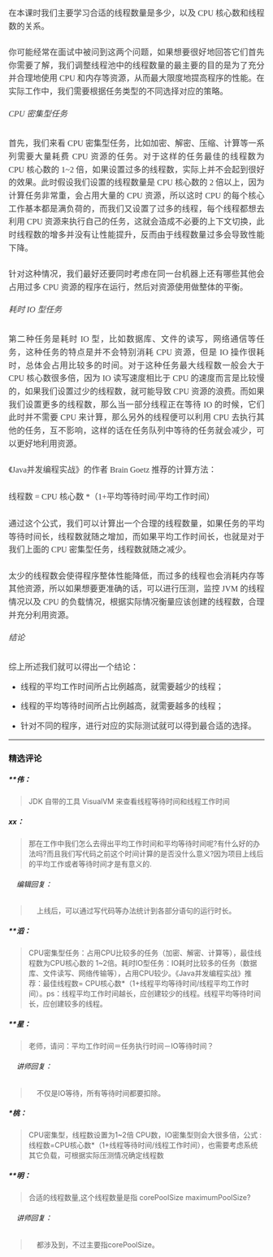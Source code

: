 <p style="margin: 0pt 0px; padding: 0px; outline: invert; text-align: justify; color: rgb(73, 73, 73); text-transform: none; line-height: 1.75em; text-indent: 0px; letter-spacing: normal; font-size: 11pt; font-style: normal; font-variant: normal; font-weight: 400; text-decoration: none; word-spacing: 0px; white-space: normal; box-sizing: border-box; orphans: 2; -webkit-text-stroke-width: 0px;"><span style="margin: 0px; padding: 0px; outline: invert; color: rgb(63, 63, 63); font-family: 微软雅黑,Microsoft YaHei; font-size: 16px; box-sizing: border-box;">在本课时我们主要学习合适的线程数量是多少，以及 CPU 核心数和线程数的关系。</span></p>
<p style="margin: 0pt 0px; padding: 0px; outline: invert; text-align: justify; color: rgb(73, 73, 73); text-transform: none; line-height: 1.75em; text-indent: 0px; letter-spacing: normal; font-size: 11pt; font-style: normal; font-variant: normal; font-weight: 400; text-decoration: none; word-spacing: 0px; white-space: normal; box-sizing: border-box; orphans: 2; -webkit-text-stroke-width: 0px;"><span style="color: rgb(63, 63, 63); font-family: 微软雅黑,Microsoft YaHei; font-size: 16px;">&nbsp;</span></p>
<h6 style="margin: 0pt 0px; padding: 0px; outline: invert; text-align: justify; color: rgb(73, 73, 73); text-transform: none; line-height: 1.75em; text-indent: 0px; letter-spacing: normal; font-size: 11pt; font-style: normal; font-variant: normal; font-weight: 400; text-decoration: none; word-spacing: 0px; white-space: normal; box-sizing: border-box; orphans: 2; -webkit-text-stroke-width: 0px;"><span style="margin: 0px; padding: 0px; outline: invert; color: rgb(63, 63, 63); font-family: 微软雅黑,Microsoft YaHei; font-size: 16px; box-sizing: border-box;">你可能经常在面试中被问到这两个问题，如果想要很好地回答它们首先你需要了解，我们调整线程池中的线程数量的最主要的目的是为了充分并合理地使用 CPU 和内存等资源，从而最大限度地提高程序的性能。在实际工作中，我们需要根据任务类型的不同选择对应的策略。</span></h6>
<h2 style="box-sizing: border-box; color: rgb(0, 0, 0); font-family: -apple-system,BlinkMacSystemFont,PingFang SC,Helvetica,Tahoma,Arial,&amp;quot;Hiragino Sans GB&amp;quot;,&amp;quot;Microsoft YaHei&amp;quot;,&amp;quot;微软雅黑&amp;quot;,sans-serif; font-size: 22px; font-style: normal; font-variant: normal; font-weight: 700; letter-spacing: normal; margin-bottom: 0px; margin-left: 0px; margin-right: 0px; margin-top: 0px; orphans: 2; outline-color: invert; outline-style: none; outline-width: medium; padding-bottom: 0px; padding-left: 0px; padding-right: 0px; padding-top: 0px; text-align: left; text-decoration: none; text-indent: 0px; text-transform: none; -webkit-text-stroke-width: 0px; white-space: normal; word-spacing: 0px;"></h2>
<h6 style="text-align: justify; line-height: 1.75em;"><span style="margin: 0px; padding: 0px; outline: invert; color: rgb(63, 63, 63); font-family: 微软雅黑,Microsoft YaHei; font-size: 16px; box-sizing: border-box;">CPU 密集型任务<br></span></h6>
<p style="margin: 0pt 0px; padding: 0px; outline: invert; text-align: justify; color: rgb(73, 73, 73); text-transform: none; line-height: 1.75em; text-indent: 0px; letter-spacing: normal; font-size: 11pt; font-style: normal; font-variant: normal; font-weight: 400; text-decoration: none; word-spacing: 0px; white-space: normal; box-sizing: border-box; orphans: 2; -webkit-text-stroke-width: 0px;"><span style="margin: 0px; padding: 0px; outline: invert; color: rgb(63, 63, 63); font-family: 微软雅黑,Microsoft YaHei; font-size: 16px; box-sizing: border-box;">首先，我们来看 CPU 密集型任务，比如加密、解密、压缩、计算等一系列需要大量耗费 CPU 资源的任务。对于这样的任务最佳的线程数为 CPU 核心数的 1~2 倍，如果设置过多的线程数，实际上并不会起到很好的效果。此时假设我们设置的线程数量是 CPU 核心数的 2 倍以上，因为计算任务非常重，会占用大量的 CPU 资源，所以这时 CPU 的每个核心工作基本都是满负荷的，而我们又设置了过多的线程，每个线程都想去利用 CPU 资源来执行自己的任务，这就会造成不必要的上下文切换，此时线程数的增多并没有让性能提升，反而由于线程数量过多会导致性能下降。</span></p>
<p style="margin: 0pt 0px; padding: 0px; outline: invert; text-align: justify; color: rgb(73, 73, 73); text-transform: none; line-height: 1.75em; text-indent: 0px; letter-spacing: normal; font-size: 11pt; font-style: normal; font-variant: normal; font-weight: 400; text-decoration: none; word-spacing: 0px; white-space: normal; box-sizing: border-box; orphans: 2; -webkit-text-stroke-width: 0px;"><span style="color: rgb(63, 63, 63); font-family: 微软雅黑,Microsoft YaHei; font-size: 16px;">&nbsp;</span></p>
<p style="margin: 0pt 0px; padding: 0px; outline: invert; text-align: justify; color: rgb(73, 73, 73); text-transform: none; line-height: 1.75em; text-indent: 0px; letter-spacing: normal; font-size: 11pt; font-style: normal; font-variant: normal; font-weight: 400; text-decoration: none; word-spacing: 0px; white-space: normal; box-sizing: border-box; orphans: 2; -webkit-text-stroke-width: 0px;"><span style="margin: 0px; padding: 0px; outline: invert; color: rgb(63, 63, 63); font-family: 微软雅黑,Microsoft YaHei; font-size: 16px; box-sizing: border-box;">针对这种情况，我们最好还要同时考虑在同一台机器上还有哪些其他会占用过多 CPU 资源的程序在运行，然后对资源使用做整体的平衡。</span></p>
<h2 style="box-sizing: border-box; color: rgb(0, 0, 0); font-family: -apple-system,BlinkMacSystemFont,PingFang SC,Helvetica,Tahoma,Arial,&amp;quot;Hiragino Sans GB&amp;quot;,&amp;quot;Microsoft YaHei&amp;quot;,&amp;quot;微软雅黑&amp;quot;,sans-serif; font-size: 22px; font-style: normal; font-variant: normal; font-weight: 700; letter-spacing: normal; margin-bottom: 0px; margin-left: 0px; margin-right: 0px; margin-top: 0px; orphans: 2; outline-color: invert; outline-style: none; outline-width: medium; padding-bottom: 0px; padding-left: 0px; padding-right: 0px; padding-top: 0px; text-align: left; text-decoration: none; text-indent: 0px; text-transform: none; -webkit-text-stroke-width: 0px; white-space: normal; word-spacing: 0px;"></h2>
<h6 style="text-align: justify; line-height: 1.75em;"><span style="color: rgb(63, 63, 63); font-family: 微软雅黑,Microsoft YaHei; font-size: 16px;"><span style="margin: 0px; padding: 0px; outline: invert; color: rgb(63, 63, 63); font-family: 微软雅黑,Microsoft YaHei; font-size: 16px; box-sizing: border-box;">耗时 IO 型任务</span><span style="margin: 0px; padding: 0px; outline: invert; color: rgb(63, 63, 63); font-family: 微软雅黑,Microsoft YaHei; font-size: 12pt; box-sizing: border-box;"> &nbsp; &nbsp;</span></span></h6>
<p style="margin: 0pt 0px; padding: 0px; outline: invert; text-align: justify; color: rgb(73, 73, 73); text-transform: none; line-height: 1.75em; text-indent: 0px; letter-spacing: normal; font-size: 11pt; font-style: normal; font-variant: normal; font-weight: 400; text-decoration: none; word-spacing: 0px; white-space: normal; box-sizing: border-box; orphans: 2; -webkit-text-stroke-width: 0px;"><span style="margin: 0px; padding: 0px; outline: invert; color: rgb(63, 63, 63); font-family: 微软雅黑,Microsoft YaHei; font-size: 16px; box-sizing: border-box;">第二种任务是耗时 IO 型，比如数据库、文件的读写，网络通信等任务，这种任务的特点是并不会特别消耗 CPU 资源，但是 IO 操作很耗时，总体会占用比较多的时间。对于这种任务最大线程数一般会大于 CPU 核心数很多倍，因为 IO 读写速度相比于 CPU 的速度而言是比较慢的，如果我们设置过少的线程数，就可能导致 CPU 资源的浪费。而如果我们设置更多的线程数，那么当一部分线程正在等待 IO 的时候，它们此时并不需要 CPU 来计算，那么另外的线程便可以利用 CPU 去执行其他的任务，互不影响，这样的话在任务队列中等待的任务就会减少，可以更好地利用资源。</span></p>
<p style="margin: 0pt 0px; padding: 0px; outline: invert; text-align: justify; color: rgb(73, 73, 73); text-transform: none; line-height: 1.75em; text-indent: 0px; letter-spacing: normal; font-size: 11pt; font-style: normal; font-variant: normal; font-weight: 400; text-decoration: none; word-spacing: 0px; white-space: normal; box-sizing: border-box; orphans: 2; -webkit-text-stroke-width: 0px;"><span style="color: rgb(63, 63, 63); font-family: 微软雅黑,Microsoft YaHei; font-size: 16px;">&nbsp;</span></p>
<p style="margin: 0pt 0px; padding: 0px; outline: invert; text-align: justify; color: rgb(73, 73, 73); text-transform: none; line-height: 1.75em; text-indent: 0px; letter-spacing: normal; font-size: 11pt; font-style: normal; font-variant: normal; font-weight: 400; text-decoration: none; word-spacing: 0px; white-space: normal; box-sizing: border-box; orphans: 2; -webkit-text-stroke-width: 0px;"><span style="margin: 0px; padding: 0px; outline: invert; color: rgb(63, 63, 63); font-family: 微软雅黑,Microsoft YaHei; font-size: 16px; box-sizing: border-box;">《Java并发编程实战》的作者 Brain Goetz 推荐的计算方法：</span></p>
<pre style="text-align: justify;"><p style="line-height: 1.75em;"><span style="color: rgb(63, 63, 63); font-family: 微软雅黑,Microsoft YaHei; font-size: 16px;">线程数 = CPU 核心数 *（1+平均等待时间/平均工作时间）<br></span></p></pre>
<p style="margin: 0pt 0px; padding: 0px; outline: invert; text-align: justify; color: rgb(73, 73, 73); text-transform: none; line-height: 1.75em; text-indent: 0px; letter-spacing: normal; font-size: 11pt; font-style: normal; font-variant: normal; font-weight: 400; text-decoration: none; word-spacing: 0px; white-space: normal; box-sizing: border-box; orphans: 2; -webkit-text-stroke-width: 0px;"><span style="margin: 0px; padding: 0px; outline: invert; color: rgb(63, 63, 63); font-family: 微软雅黑,Microsoft YaHei; font-size: 16px; box-sizing: border-box;">通过这个公式，我们可以计算出一个合理的线程数量，如果任务的平均等待时间长，线程数就随之增加，而如果平均工作时间长，也就是对于我们上面的 CPU 密集型任务，线程数就随之减少。</span></p>
<p style="margin: 0pt 0px; padding: 0px; outline: invert; text-align: justify; color: rgb(73, 73, 73); text-transform: none; line-height: 1.75em; text-indent: 0px; letter-spacing: normal; font-size: 11pt; font-style: normal; font-variant: normal; font-weight: 400; text-decoration: none; word-spacing: 0px; white-space: normal; box-sizing: border-box; orphans: 2; -webkit-text-stroke-width: 0px;"><span style="color: rgb(63, 63, 63); font-family: 微软雅黑,Microsoft YaHei; font-size: 16px;">&nbsp;</span></p>
<p style="margin: 0pt 0px; padding: 0px; outline: invert; text-align: justify; color: rgb(73, 73, 73); text-transform: none; line-height: 1.75em; text-indent: 0px; letter-spacing: normal; font-size: 11pt; font-style: normal; font-variant: normal; font-weight: 400; text-decoration: none; word-spacing: 0px; white-space: normal; box-sizing: border-box; orphans: 2; -webkit-text-stroke-width: 0px;"><span style="margin: 0px; padding: 0px; outline: invert; color: rgb(63, 63, 63); font-family: 微软雅黑,Microsoft YaHei; font-size: 16px; box-sizing: border-box;">太少的线程数会使得程序整体性能降低，而过多的线程也会消耗内存等其他资源，所以如果想要更准确的话，可以进行压测，监控 JVM 的线程情况以及 CPU 的负载情况，根据实际情况衡量应该创建的线程数，合理并充分利用资源。</span></p>
<h2 style="box-sizing: border-box; color: rgb(0, 0, 0); font-family: -apple-system,BlinkMacSystemFont,PingFang SC,Helvetica,Tahoma,Arial,&amp;quot;Hiragino Sans GB&amp;quot;,&amp;quot;Microsoft YaHei&amp;quot;,&amp;quot;微软雅黑&amp;quot;,sans-serif; font-size: 22px; font-style: normal; font-variant: normal; font-weight: 700; letter-spacing: normal; margin-bottom: 0px; margin-left: 0px; margin-right: 0px; margin-top: 0px; orphans: 2; outline-color: invert; outline-style: none; outline-width: medium; padding-bottom: 0px; padding-left: 0px; padding-right: 0px; padding-top: 0px; text-align: left; text-decoration: none; text-indent: 0px; text-transform: none; -webkit-text-stroke-width: 0px; white-space: normal; word-spacing: 0px;"></h2>
<h6 style="text-align: justify; line-height: 1.75em;"><span style="color: rgb(63, 63, 63); font-family: 微软雅黑,Microsoft YaHei; font-size: 16px;"><span style="margin: 0px; padding: 0px; outline: invert; color: rgb(63, 63, 63); font-family: 微软雅黑,Microsoft YaHei; font-size: 16px; box-sizing: border-box;">结论</span><span style="margin: 0px; padding: 0px; outline: invert; color: rgb(63, 63, 63); font-family: 微软雅黑,Microsoft YaHei; font-size: 12pt; box-sizing: border-box;"> &nbsp; &nbsp;&nbsp;</span></span></h6>
<p style="margin: 0pt 0px; padding: 0px; outline: invert; text-align: justify; color: rgb(73, 73, 73); text-transform: none; line-height: 1.75em; text-indent: 0px; letter-spacing: normal; font-size: 11pt; font-style: normal; font-variant: normal; font-weight: 400; text-decoration: none; word-spacing: 0px; white-space: normal; box-sizing: border-box; orphans: 2; -webkit-text-stroke-width: 0px;"><span style="margin: 0px; padding: 0px; outline: invert; color: rgb(63, 63, 63); font-family: 微软雅黑,Microsoft YaHei; font-size: 16px; box-sizing: border-box;">综上所述我们就可以得出一个结论：</span></p>
<ul style="list-style-type: disc;">
 <li><p style="text-align: justify; line-height: 1.75em;"><span style="margin: 0px; padding: 0px; outline: invert; color: rgb(63, 63, 63); font-family: 微软雅黑,Microsoft YaHei; font-size: 16px; box-sizing: border-box;">线程的平均工作时间所占比例越高，就需要越少的线程；</span></p></li>
 <li><p style="text-align: justify; line-height: 1.75em;"><span style="margin: 0px; padding: 0px; outline: invert; color: rgb(63, 63, 63); font-family: 微软雅黑,Microsoft YaHei; font-size: 16px; box-sizing: border-box;">线程的平均等待时间所占比例越高，就需要越多的线程；</span></p></li>
 <li><p style="text-align: justify; line-height: 1.75em;"><span style="margin: 0px; padding: 0px; outline: invert; color: rgb(63, 63, 63); font-family: 微软雅黑,Microsoft YaHei; font-size: 16px; box-sizing: border-box;">针对不同的程序，进行对应的实际测试就可以得到最合适的选择。</span><br></p></li>
</ul>

---

### 精选评论

##### **伟：
> JDK 自带的工具 VisualVM 来查看线程等待时间和线程工作时间

##### xx：
> 那在工作中我们怎么去得出平均工作时间和平均等待时间呢?有什么好的办法吗?而且我们写代码之前这个时间计算的是否没什么意义?因为项目上线后的平均工作或者等待时间才是有意义的.

 ###### &nbsp;&nbsp;&nbsp; 编辑回复：
> &nbsp;&nbsp;&nbsp; 上线后，可以通过写代码等办法统计到各部分语句的运行时长。

##### **滔：
> CPU密集型任务：占用CPU比较多的任务（加密、解密、计算等），最佳线程数为CPU核心数的 1~2倍。耗时IO型任务：IO耗时比较多的任务（数据库、文件读写、网络传输等），占用CPU较少。《Java并发编程实战》推荐：最佳线程数= CPU核心数*（1+线程平均等待时间/线程平均工作时间）。ps：线程平均工作时间越长，应创建较少的线程。线程平均等待时间长，应创建较多的线程。

##### **星：
> 老师，请问：平均工作时间＝任务执行时间－IO等待时间？

 ###### &nbsp;&nbsp;&nbsp; 讲师回复：
> &nbsp;&nbsp;&nbsp; 不仅是IO等待，所有等待时间都要扣除。

##### *桃：
> CPU密集型，线程数设置为1~2倍 CPU数，IO密集型则会大很多倍，公式 :线程数=CPU核心数*（1+线程等待时间/线程工作时间），也需要考虑系统其它负载，可根据实际压测情况确定线程数

##### **明：
> 合适的线程数量,这个线程数量是指 corePoolSize maximumPoolSize?

 ###### &nbsp;&nbsp;&nbsp; 讲师回复：
> &nbsp;&nbsp;&nbsp; 都涉及到，不过主要指corePoolSize。

